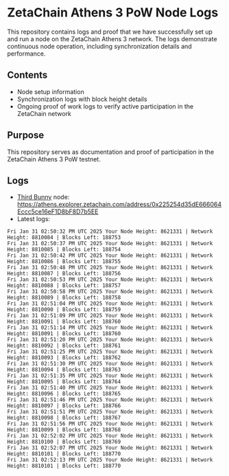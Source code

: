 # ZetaChain Athens 3 PoW Node Logs
This repository contains logs and proof that we have successfully set up and run a node on the ZetaChain Athens 3 network. The logs demonstrate continuous node operation, including synchronization details and performance.

## Contents
- Node setup information
- Synchronization logs with block height details
- Ongoing proof of work logs to verify active participation in the ZetaChain network

## Purpose
This repository serves as documentation and proof of participation in the ZetaChain Athens 3 PoW testnet.

## Logs

- [Third Bunny](https://thirdbunny.xyz/) node: https://athens.explorer.zetachain.com/address/0x225254d35dE666064Eccc5ce16eF1D8bF8D7b5EE
- Latest logs:
```
Fri Jan 31 02:50:32 PM UTC 2025 Your Node Height: 8621331 | Network Height: 8810084 | Blocks Left: 188753
Fri Jan 31 02:50:37 PM UTC 2025 Your Node Height: 8621331 | Network Height: 8810085 | Blocks Left: 188754
Fri Jan 31 02:50:42 PM UTC 2025 Your Node Height: 8621331 | Network Height: 8810086 | Blocks Left: 188755
Fri Jan 31 02:50:48 PM UTC 2025 Your Node Height: 8621331 | Network Height: 8810087 | Blocks Left: 188756
Fri Jan 31 02:50:53 PM UTC 2025 Your Node Height: 8621331 | Network Height: 8810088 | Blocks Left: 188757
Fri Jan 31 02:50:58 PM UTC 2025 Your Node Height: 8621331 | Network Height: 8810089 | Blocks Left: 188758
Fri Jan 31 02:51:04 PM UTC 2025 Your Node Height: 8621331 | Network Height: 8810090 | Blocks Left: 188759
Fri Jan 31 02:51:09 PM UTC 2025 Your Node Height: 8621331 | Network Height: 8810091 | Blocks Left: 188760
Fri Jan 31 02:51:14 PM UTC 2025 Your Node Height: 8621331 | Network Height: 8810091 | Blocks Left: 188760
Fri Jan 31 02:51:20 PM UTC 2025 Your Node Height: 8621331 | Network Height: 8810092 | Blocks Left: 188761
Fri Jan 31 02:51:25 PM UTC 2025 Your Node Height: 8621331 | Network Height: 8810093 | Blocks Left: 188762
Fri Jan 31 02:51:30 PM UTC 2025 Your Node Height: 8621331 | Network Height: 8810094 | Blocks Left: 188763
Fri Jan 31 02:51:35 PM UTC 2025 Your Node Height: 8621331 | Network Height: 8810095 | Blocks Left: 188764
Fri Jan 31 02:51:40 PM UTC 2025 Your Node Height: 8621331 | Network Height: 8810096 | Blocks Left: 188765
Fri Jan 31 02:51:46 PM UTC 2025 Your Node Height: 8621331 | Network Height: 8810097 | Blocks Left: 188766
Fri Jan 31 02:51:51 PM UTC 2025 Your Node Height: 8621331 | Network Height: 8810098 | Blocks Left: 188767
Fri Jan 31 02:51:56 PM UTC 2025 Your Node Height: 8621331 | Network Height: 8810099 | Blocks Left: 188768
Fri Jan 31 02:52:02 PM UTC 2025 Your Node Height: 8621331 | Network Height: 8810100 | Blocks Left: 188769
Fri Jan 31 02:52:07 PM UTC 2025 Your Node Height: 8621331 | Network Height: 8810101 | Blocks Left: 188770
Fri Jan 31 02:52:13 PM UTC 2025 Your Node Height: 8621331 | Network Height: 8810101 | Blocks Left: 188770
```
